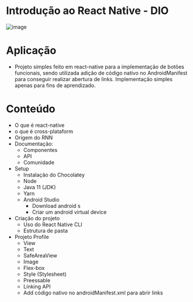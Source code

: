 # Introdução ao React Native - DIO
![image](https://user-images.githubusercontent.com/29673433/175755673-0a57bfe5-1f87-4329-a698-3dea15cbe688.png)

# Aplicação 
- Projeto simples feito em react-native para a implementação de botões funcionais, sendo utilizada adição de código nativo
no AndroidManifest para conseguir realizar abertura de links. Implementação simples apenas para fins de aprendizado.






# Conteúdo
- O que é react-native
- o que é cross-plataform
- Origem do RNN
- Documentação:
  - Componentes
  - API
  - Comunidade
- Setup
  - Instalação do Chocolatey
  - Node
  - Java 11 (JDK)
  - Yarn
  - Android Studio
    - Download android s
    - Criar um android virtual device
- Criação do projeto 
  - Uso do React Native CLI
  - Estrutura de pasta
- Projeto Profile   
  - View
  - Text
  - SafeAreaView
  - Image
  - Flex-box
  - Style (Stylesheet)
  - Preessable
  - Linking API
  - Add código nativo no androidManifest.xml para abrir links
  
  
